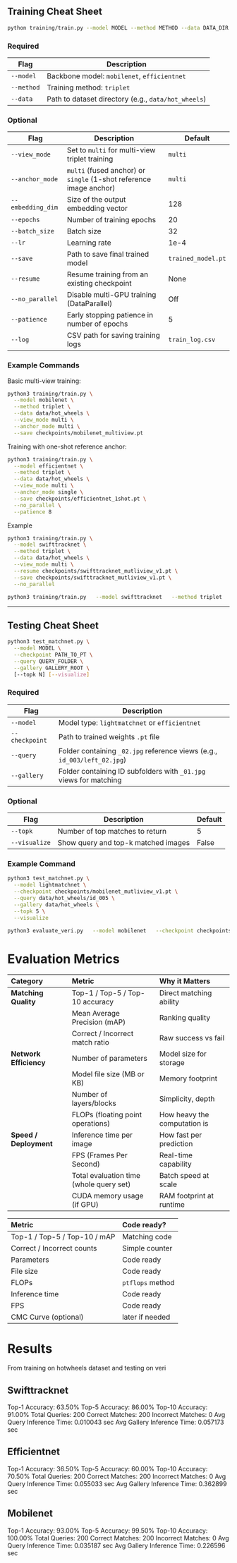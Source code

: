 ## Training Cheat Sheet

```bash
python training/train.py --model MODEL --method METHOD --data DATA_DIR [OPTIONS]
```

### Required

| Flag           | Description                                                        |
|----------------|--------------------------------------------------------------------|
| `--model`      | Backbone model: `mobilenet`, `efficientnet`                        |
| `--method`     | Training method: `triplet`                                         |
| `--data`       | Path to dataset directory (e.g., `data/hot_wheels`)                |

### Optional

| Flag             | Description                                                                 | Default             |
|------------------|-----------------------------------------------------------------------------|---------------------|
| `--view_mode`     | Set to `multi` for multi-view triplet training                            | `multi`             |
| `--anchor_mode`   | `multi` (fused anchor) or `single` (1-shot reference image anchor)         | `multi`             |
| `--embedding_dim` | Size of the output embedding vector                                         | 128                 |
| `--epochs`        | Number of training epochs                                                   | 20                  |
| `--batch_size`    | Batch size                                                                  | 32                  |
| `--lr`            | Learning rate                                                               | 1e-4                |
| `--save`          | Path to save final trained model                                            | `trained_model.pt`  |
| `--resume`        | Resume training from an existing checkpoint                                 | None                |
| `--no_parallel`   | Disable multi-GPU training (DataParallel)                                   | Off                 |
| `--patience`      | Early stopping patience in number of epochs                                 | 5                   |
| `--log`           | CSV path for saving training logs                                            | `train_log.csv`     |

### Example Commands

Basic multi-view training:
```bash
python3 training/train.py \
  --model mobilenet \
  --method triplet \
  --data data/hot_wheels \
  --view_mode multi \
  --anchor_mode multi \
  --save checkpoints/mobilenet_multiview.pt
```

Training with one-shot reference anchor:
```bash
python3 training/train.py \
  --model efficientnet \
  --method triplet \
  --data data/hot_wheels \
  --view_mode multi \
  --anchor_mode single \
  --save checkpoints/efficientnet_1shot.pt \
  --no_parallel \
  --patience 8
```

Example
```bash
python3 training/train.py \
  --model swifttracknet \
  --method triplet \
  --data data/hot_wheels \
  --view_mode multi \
  --resume checkpoints/swifttracknet_mutliview_v1.pt \
  --save checkpoints/swifttracknet_mutliview_v1.pt \
  --no_parallel
```

```bash
python3 training/train.py   --model swifttracknet   --method triplet   --data data/VeRi/image_train   --label data/VeRi/train_label.xml   --dataset_type veri   --view_mode multi   --anchor_mode multi   --embedding_dim 128   --epochs 30   --batch_size 16   --lr 1e-4   --save checkpoints/swifttracknet_multiview_v2.pt --no_parallel
```

---

## Testing Cheat Sheet

```bash
python3 test_matchnet.py \
  --model MODEL \
  --checkpoint PATH_TO_PT \
  --query QUERY_FOLDER \
  --gallery GALLERY_ROOT \
  [--topk N] [--visualize]
```

### Required

| Flag            | Description                                                               |
|------------------|---------------------------------------------------------------------------|
| `--model`        | Model type: `lightmatchnet` or `efficientnet`                             |
| `--checkpoint`   | Path to trained weights `.pt` file                                        |
| `--query`        | Folder containing `_02.jpg` reference views (e.g., `id_003/left_02.jpg`)  |
| `--gallery`      | Folder containing ID subfolders with `_01.jpg` views for matching         |

### Optional

| Flag           | Description                             | Default |
|----------------|-----------------------------------------|---------|
| `--topk`        | Number of top matches to return         | 5       |
| `--visualize`   | Show query and top-k matched images     | False   |

### Example Command

```bash
python3 test_matchnet.py \
  --model lightmatchnet \
  --checkpoint checkpoints/mobilenet_mutliview_v1.pt \
  --query data/hot_wheels/id_005 \
  --gallery data/hot_wheels \
  --topk 5 \
  --visualize
```

```bash
python3 evaluate_veri.py   --model mobilenet   --checkpoint checkpoints/mobilenet_multiview_v1.pt   --query_dir data/VeRi/image_query   --query_label data/VeRi/test_label.xml   --gallery_dir data/VeRi/image_test   --gallery_label data/VeRi/test_label.xml   --output_csv results/veri_mobilenet.csv   --topk 10
```

# Evaluation Metrics

| Category | Metric | Why it Matters |
|:---|:---|:---|
| **Matching Quality** | Top-1 / Top-5 / Top-10 accuracy | Direct matching ability |
| | Mean Average Precision (mAP) | Ranking quality |
| | Correct / Incorrect match ratio | Raw success vs fail |
| **Network Efficiency** | Number of parameters | Model size for storage |
| | Model file size (MB or KB) | Memory footprint |
| | Number of layers/blocks | Simplicity, depth |
| | FLOPs (floating point operations) | How heavy the computation is |
| **Speed / Deployment** | Inference time per image | How fast per prediction |
| | FPS (Frames Per Second) | Real-time capability |
| | Total evaluation time (whole query set) | Batch speed at scale |
| | CUDA memory usage (if GPU) | RAM footprint at runtime |


| Metric | Code ready? |
|:---|:---|
| Top-1 / Top-5 / Top-10 / mAP | Matching code |
| Correct / Incorrect counts | Simple counter |
| Parameters | Code ready |
| File size | Code ready |
| FLOPs | `ptflops` method |
| Inference time | Code ready |
| FPS | Code ready |
| CMC Curve (optional) |  later if needed |


# Results

From training on hotwheels dataset and testing on veri

## Swifttracknet

Top-1 Accuracy: 63.50%
Top-5 Accuracy: 86.00%
Top-10 Accuracy: 91.00%
Total Queries: 200
Correct Matches: 200
Incorrect Matches: 0
Avg Query Inference Time: 0.010043 sec
Avg Gallery Inference Time: 0.057173 sec

## Efficientnet

Top-1 Accuracy: 36.50%
Top-5 Accuracy: 60.00%
Top-10 Accuracy: 70.50%
Total Queries: 200
Correct Matches: 200
Incorrect Matches: 0
Avg Query Inference Time: 0.055033 sec
Avg Gallery Inference Time: 0.362899 sec

## Mobilenet

Top-1 Accuracy: 93.00%
Top-5 Accuracy: 99.50%
Top-10 Accuracy: 100.00%
Total Queries: 200
Correct Matches: 200
Incorrect Matches: 0
Avg Query Inference Time: 0.035187 sec
Avg Gallery Inference Time: 0.226596 sec

